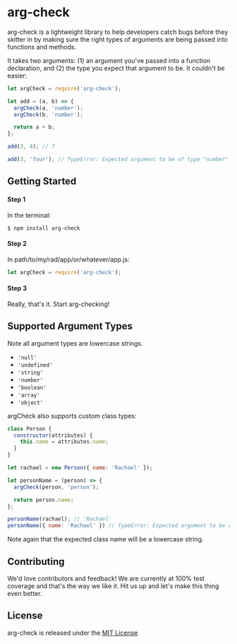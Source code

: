 # arg-check

arg-check is a lightweight library to help developers catch bugs before they skitter in by making sure the right types of arguments are being passed into functions and methods.

It takes two arguments: (1) an argument you've passed into a function declaration, and (2) the type you expect that argument to be. It couldn't be easier:

```javascript
let argCheck = require('arg-check');

let add = (a, b) => {
  argCheck(a, 'number');
  argCheck(b, 'number');

  return a + b;
};

add(3, 4); // 7

add(3, 'four'); // TypeError: Expected argument to be of type "number" but instead received type "string"
```
## Getting Started

#### Step 1
In the terminal:
```
$ npm install arg-check
```
#### Step 2
In path/to/my/rad/app/or/whatever/app.js:
```javascript
let argCheck = require('arg-check');
```
#### Step 3
Really, that's it. Start arg-checking!

## Supported Argument Types

Note all argument types are lowercase strings.

* `'null'`
* `'undefined'`
* `'string'`
* `'number'`
* `'boolean'`
* `'array'`
* `'object'`

argCheck also supports custom class types:
```javascript
class Person {
  constructor(attributes) {
    this.name = attributes.name;
  }
}

let rachael = new Person({ name: 'Rachael' });

let personName = (person) => {
  argCheck(person, 'person');

  return person.name;
};

personName(rachael); // 'Rachael'
personName({ name: 'Rachael' }) // TypeError: Expected argument to be of type "person" but instead received type "object"
```

Note again that the expected class name will be a lowercase string.

## Contributing
We'd love contributors and feedback! We are currently at 100% test coverage and that's the way we like it. Hit us up and let's make this thing even better.

## License
arg-check is released under the [MIT License](https://opensource.org/licenses/MIT)
